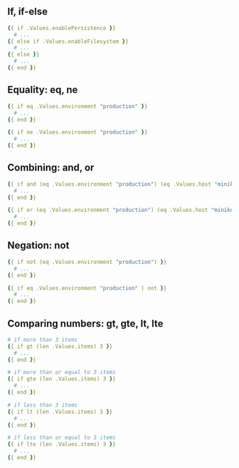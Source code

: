 ## If, if-else

```yaml
{{ if .Values.enablePersistence }}
  # ...
{{ else if .Values.enableFilesystem }}
  # ...
{{ else }}
  # ...
{{ end }}
```

## Equality: eq, ne

```yaml
{{ if eq .Values.environment "production" }}
  # ...
{{ end }}

{{ if ne .Values.environment "production" }}
  # ...
{{ end }}
```

## Combining: and, or

```yaml
{{ if and (eq .Values.environment "production") (eq .Values.host "minikube") }}
  # ...
{{ end }}

{{ if or (eq .Values.environment "production") (eq .Values.host "minikube") }}
  # ...
{{ end }}
```

## Negation: not

```yaml
{{ if not (eq .Values.environment "production") }}
  # ...
{{ end }}

{{ if eq .Values.environment "production" | not }}
  # ...
{{ end }}
```

## Comparing numbers: gt, gte, lt, lte

```yaml
# if more than 3 items
{{ if gt (len .Values.items) 3 }}
  # ...
{{ end }}

# if more than or equal to 3 items
{{ if gte (len .Values.items) 3 }}
  # ...
{{ end }}

# if less than 3 items
{{ if lt (len .Values.items) 3 }}
  # ...
{{ end }}

# if less than or equal to 3 items
{{ if lte (len .Values.items) 3 }}
  # ...
{{ end }}
```